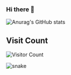 ### Hi there 👋

![Anurag's GitHub stats](https://github-readme-stats.vercel.app/api?username=woaiqiukui&show_icons=true&theme=synthwave)


## Visit Count
![Visitor Count](https://profile-counter.glitch.me/woaiqiukui/count.svg)


![snake](./assets/github-contribution-grid-snake.svg)


<!--
**woaiqiukui/woaiqiukui** is a ✨ _special_ ✨ repository because its `README.md` (this file) appears on your GitHub profile.

Here are some ideas to get you started:

- 🔭 I’m currently working on ...
- 🌱 I’m currently learning ...
- 👯 I’m looking to collaborate on ...
- 🤔 I’m looking for help with ...
- 💬 Ask me about ...
- 📫 How to reach me: ...
- 😄 Pronouns: ...
- ⚡ Fun fact: ...
-->
